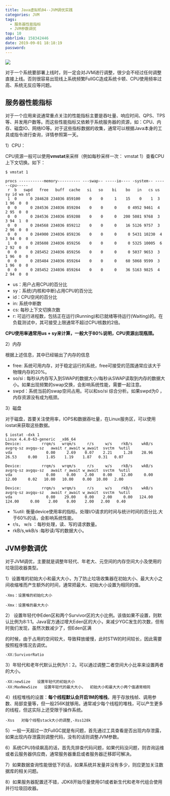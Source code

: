 ```yaml
---
title: Java虚拟机04--JVM调优实践
categories: JVM
tags:
  - 服务器性能指标
  - JVM参数调优
top: 10
abbrlink: 158342446
date: 2019-09-01 18:18:19
password:
---
```


![](https://jwangtec.oss-cn-chengdu.aliyuncs.com/jwangcloud/index/JVM.png)


​	对于一个系统要部署上线时，则一定会对JVM进行调整，很少会不经过任何调整直接上线。否则很容易出现线上系统频繁FullGC造成系统卡顿、CPU使用频率过高、系统无反应等问题。
​	
<!--more-->

##  服务器性能指标

​	对于一个应用来说通常重点关注的性能指标主要是吞吐量、响应时间、QPS、TPS等、并发用户数等。而这些性能指标又依赖于系统服务器的资源，如：CPU、内存、磁盘IO、网络IO等。对于这些指标数据的收集，通常可以根据Java本身的工具或指令进行查询，详情参照第一天。

1）CPU：

CPU资源一般可以使用**vmstat**来采样（例如每秒采样一次： vmstat 1）查看CPU上下文切换。如下：

```
$ vmstat 1 

procs -----------memory---------- ---swap-- -----io---- -system-- ------cpu-----
 r  b   swpd   free   buff  cache   si   so    bi    bo   in   cs us sy id wa st
 1  0      0 284628 234036 859100    0    0     1    15    0    1  3  1 96  0  0
 0  0      0 284536 234036 859204    0    0     0     0 4952 9461  4  2 95  0  0
 0  0      0 284536 234036 859208    0    0     0   200 5081 9768  3  3 94  1  0
 0  0      0 284568 234036 859212    0    0     0    16 5126 9757  3  2 96  0  0
 0  0      0 284900 234036 859236    0    0     0     0 5431 10230  4  3 94  0  0
 1  0      0 285608 234036 859256    0    0     0     0 5325 10005  6  2 92  0  0
 0  0      0 285452 234036 859256    0    0     0     0 5037 9653  3  1 96  0  0
 0  0      0 285484 234036 859264    0    0     0    60 5068 9599  3  1 96  0  0
 0  0      0 285452 234036 859264    0    0     0    36 5163 9825  4  2 94  0  0
```

- us：用户占用CPU的百分比
- sy：系统(内核和中断)占用CPU的百分比
- id：CPU空闲的百分比
- in: 系统中断数
- cs: 每秒上下文切换次数
- r: 可运行进程数，包括正在运行(Running)和已就绪等待运行(Waiting)的。在负载测试中，其可接受上限通常不超过CPU核数的2倍。

**CPU使用率通常用us + sy来计算，一般大于80%说明，CPU资源出现瓶颈。**

2）内存

根据上述信息，其中已经输出了内存的信息

- free: 系统可用内存，对于稳定运行的系统，free可接受的范围通常应该大于物理内存的20%。
- so/si : 每秒从内存写入到SWAP的数据大小/每秒从SWAP读取到内存的数据大小。如果出现频繁的swap交换，会影响系统性能，需要一起注意。
- swpd：系统当前的swap空间占用。可以和so/si 综合分析。如果swpd为0 ，内存资源没有成为瓶颈。

3）磁盘

对于磁盘，首要关注使用率，IOPS和数据吞吐量，在Linux服务区，可以使用iostat来获取这些数据。

```
$ iostat -dxk 1
Linux 4.4.0-63-generic  _x86_64 
Device:         rrqm/s   wrqm/s     r/s     w/s    rkB/s    wkB/s avgrq-sz avgqu-sz   await r_await w_await  svctm  %util
vda               0.00     2.69    0.07    2.21     1.28    28.96    26.53     0.00    1.85    1.19    1.87   0.31   0.07

Device:         rrqm/s   wrqm/s     r/s     w/s    rkB/s    wkB/s avgrq-sz avgqu-sz   await r_await w_await  svctm  %util
vda               0.00     0.00    2.00    0.00    12.00     0.00    12.00     0.02   10.00   10.00    0.00  10.00   2.00

Device:         rrqm/s   wrqm/s     r/s     w/s    rkB/s    wkB/s avgrq-sz avgqu-sz   await r_await w_await  svctm  %util
vda               0.00    29.00    0.00    2.00     0.00   124.00   124.00     0.00    2.00    0.00    2.00   2.00   0.40
```

- %util: 衡量device使用率的指标。处理I/O请求的时间与统计时间的百分比.大于60%的话，会影响系统性能。
- r/s， w/s ：每秒处理，读、写的请求数量。
- rkB/s,wkB/s :每秒读/写的数据大小。

##   JVM参数调优

​	对于JVM调优，主要就是调整年轻代、年老大、元空间的内存空间大小及使用的垃圾回收器类型。

1）设置堆的初始大小和最大大小，为了防止垃圾收集器在初始大小、最大大小之间收缩堆而产生额外的时间，通常把最大、初始大小设置为相同的值。

```
-Xms：设置堆的初始化大小

-Xmx：设置堆的最大大小
```

2） 设置年轻代中Eden区和两个Survivor区的大小比例。该值如果不设置，则默认比例为8:1:1。Java官方通过增大Eden区的大小，来减少YGC发生的次数，但有时我们发现，虽然次数减少了，但Eden区满

的时候，由于占用的空间较大，导致释放缓慢，此时STW的时间较长，因此需要按照程序情况去调优。

```
-XX:SurvivorRatio
```

3）年轻代和老年代默认比例为1：2。可以通过调整二者空间大小比率来设置两者的大小。

```
-XX:newSize   设置年轻代的初始大小
-XX:MaxNewSize   设置年轻代的最大大小，  初始大小和最大大小两个值通常相同
```

4）线程堆栈的设置：**每个线程默认会开启1M的堆栈**，用于存放栈帧、调用参数、局部变量等，但一般256K就够用。通常减少每个线程的堆栈，可以产生更多的线程，但这实际上还受限于操作系统。

```
-Xss   对每个线程stack大小的调整,-Xss128k
```

5）一般一天超过一次FullGC就是有问题，首先通过工具查看是否出现内存泄露，如果出现内存泄露则调整代码，没有的话则调整JVM参数。

6）系统CPU持续飙高的话，首先先排查代码问题，如果代码没问题，则咨询运维或者云服务器供应商，通常服务器重启或者服务器迁移即可解决。

7）如果数据查询性能很低下的话，如果系统并发量并没有多少，则应更加关注数据库的相关问题。

8）如果服务器配置还不错，JDK8开始尽量使用G1或者新生代和老年代组合使用并行垃圾回收器。